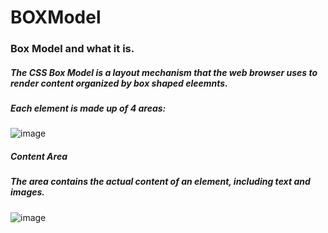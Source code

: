 # BOXModel
### Box Model and what it is.

##### The CSS Box Model is a layout mechanism that the web browser uses to render content organized by box shaped eleemnts. <br/>
##### Each element is made up of 4 areas: <br/>
![image](https://github.com/nafizjiwa/BOXModel/assets/56348190/3c261939-0bb7-4c09-9414-8b1ee4be2143)

##### Content Area<br/>
##### The area contains the actual content of an element, including text and images.

![image](https://github.com/nafizjiwa/BOXModel/assets/56348190/c4901cf1-9131-465b-aff9-61b2ef711fc8)







